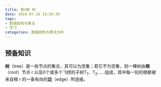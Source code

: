 ```yaml
---
title: 第4章 树
date: 2019-07-26 14:59:39
tags: 
- 数据结构与算法
- 学习
categories: 数据结构与算法分析
---
```


## 预备知识

**树**（tree）是一些节点的集合，其可以为空集；若它不为空集，则一棵树由**根**（root）节点 r 以及0个或多个飞控的子树T<sub>1</sub>、T<sub>2</sub>......组成，其中每一刻的根都被来自根 r 的一条有向的**边**（edge）所连接。  